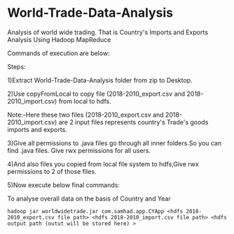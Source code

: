 # World-Trade-Data-Analysis
Analysis of world wide trading. That is Country's Imports and Exports Analysis Using Hadoop MapReduce

Commands of execution are below:

Steps:

1)Extract World-Trade-Data-Analysis folder from zip to Desktop.

2)Use copyFromLocal to copy file (2018-2010_export.csv and 2018-2010_import.csv) from local to hdfs. 

Note:-Here these two files (2018-2010_export.csv and 2018-2010_import.csv) are 2 input files represents country's Trade's goods imports and exports.

3)Give all permissions to .java files go through all inner folders.So you can find .java files. Give rwx permissions for all users.

4)And also files you copied from local file system to hdfs,Give rwx permissions to 2 of those files.

5)Now execute below final commands:

To analyse overall data on the basis of Country and Year

```hadoop jar worldwidetrade.jar com.samhad.app.CYApp <hdfs 2018-2010_export.csv file path> <hdfs 2018-2010_import.csv file path> <hdfs output path (outut will be stored here) >```
